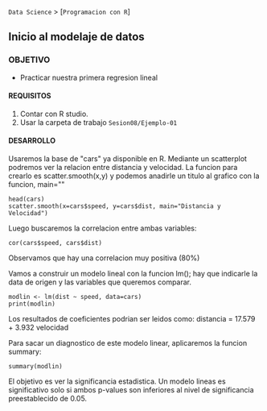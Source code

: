 `Data Science` > [`Programacion con R`]
## Inicio al modelaje de datos

### OBJETIVO
- Practicar nuestra primera regresion lineal  

#### REQUISITOS
1. Contar con R studio.
1. Usar la carpeta de trabajo `Sesion08/Ejemplo-01`

#### DESARROLLO

Usaremos la base de "cars" ya disponible en R. Mediante un scatterplot podremos ver la relacion entre distancia y velocidad. La funcion para crearlo es scatter.smooth(x,y) y podemos anadirle un titulo al grafico con la funcion, main="" 
```{r}
head(cars)
scatter.smooth(x=cars$speed, y=cars$dist, main="Distancia y Velocidad")
```

Luego buscaremos la correlacion entre ambas variables: 
```{r} 
cor(cars$speed, cars$dist) 
```
Observamos que hay una correlacion muy positiva (80%)

Vamos a construir un modelo lineal con la funcion lm(); hay que indicarle la data de origen y las variables que queremos comparar. 
```{r}
modlin <- lm(dist ~ speed, data=cars)  
print(modlin)
```
Los resultados de coeficientes podrian ser leidos como: distancia = 17.579 + 3.932 velocidad

Para sacar un diagnostico de este modelo linear, aplicaremos la funcion summary: 
```{r}
summary(modlin)
```
El objetivo es ver la significancia estadistica. Un modelo lineas es significativo solo si ambos p-values son inferiores al nivel de significancia preestablecido de 0.05. 

